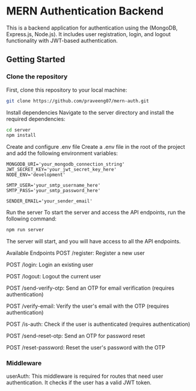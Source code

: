 # MERN Authentication Backend

This is a backend application for authentication using the  (MongoDB, Express.js, Node.js). It includes user registration, login, and logout functionality with JWT-based authentication.

## Getting Started

### Clone the repository
First, clone this repository to your local machine:

```bash
git clone https://github.com/praveeng07/mern-auth.git
```

Install dependencies
Navigate to the server directory and install the required dependencies:
```bash
cd server
npm install
```

Create and configure .env file
Create a .env file in the root of the project and add the following environment variables:
```
MONGODB_URI='your_mongodb_connection_string'
JWT_SECRET_KEY='your_jwt_secret_key_here'
NODE_ENV='development'

SMTP_USER='your_smtp_username_here'
SMTP_PASS='your_smtp_password_here'

SENDER_EMAIL='your_sender_email'
```

Run the server
To start the server and access the API endpoints, run the following command:

```bash
npm run server
```

The server will start, and you will have access to all the API endpoints.

Available Endpoints
POST /register: Register a new user

POST /login: Login an existing user

POST /logout: Logout the current user

POST /send-verify-otp: Send an OTP for email verification (requires authentication)

POST /verify-email: Verify the user's email with the OTP (requires authentication)

POST /is-auth: Check if the user is authenticated (requires authentication)

POST /send-reset-otp: Send an OTP for password reset

POST /reset-password: Reset the user's password with the OTP


### Middleware

userAuth: This middleware is required for routes that need user authentication. It checks if the user has a valid JWT token.



